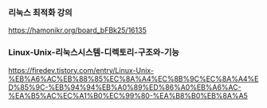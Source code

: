 ### 리눅스 최적화 강의

https://hamonikr.org/board_bFBk25/16135





### Linux-Unix-리눅스시스템-디렉토리-구조와-기능

https://firedev.tistory.com/entry/Linux-Unix-%EB%A6%AC%EB%88%85%EC%8A%A4%EC%8B%9C%EC%8A%A4%ED%85%9C-%EB%94%94%EB%A0%89%ED%86%A0%EB%A6%AC-%EA%B5%AC%EC%A1%B0%EC%99%80-%EA%B8%B0%EB%8A%A5
